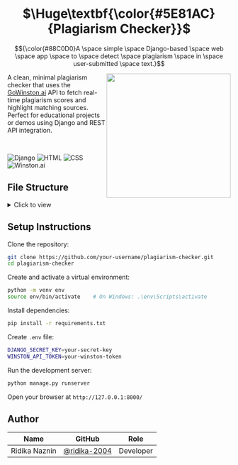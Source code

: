 <a name="top"></a>

<h1 align="center">
  $\Huge\textbf{\color{#5E81AC}{Plagiarism Checker}}$
</h1>

$${\color{#88C0D0}A \space simple \space Django-based \space web \space app \space to \space detect \space plagiarism \space in \space user-submitted \space text.}$$

> <img src="https://github.com/user-attachments/assets/99ecbf4a-4e0b-451e-a2c0-2f65e2938a34" align="right" width="280px">

A clean, minimal plagiarism checker that uses the [GoWinston.ai](https://dev.gowinston.ai) API to fetch real-time plagiarism scores and highlight matching sources.  
Perfect for educational projects or demos using Django and REST API integration.

<br>

![Django](https://img.shields.io/badge/Django-092E20?style=for-the-badge&logo=django&logoColor=white)
![HTML](https://img.shields.io/badge/HTML5-E34F26?style=for-the-badge&logo=html5&logoColor=white)
![CSS](https://img.shields.io/badge/CSS3-1572B6?style=for-the-badge&logo=css3&logoColor=white)
![Winston.ai](https://img.shields.io/badge/API-GoWinston.ai-6A1B9A?style=for-the-badge&logo=swagger)


## File Structure

<details>
  <summary>Click to view</summary>
  
  ```console
  plagiarism-checker/
├── checker/
│ ├── templates/
│ │ └── index.html
│ ├── views.py
│ └── ...
├── plagiarism_checker/
│ ├── settings.py
│ ├── urls.py
│ └── ...
├── static/ (optional)
├── manage.py
├── requirements.txt
├── Procfile (for deployment)
├── render.yaml (for deployment)
└── README.md
```

</details>

## Setup Instructions

Clone the repository:

```bash
git clone https://github.com/your-username/plagiarism-checker.git
cd plagiarism-checker
```

Create and activate a virtual environment:

```bash
python -m venv env
source env/bin/activate    # On Windows: .\env\Scripts\activate
```

Install dependencies:
```bash
pip install -r requirements.txt
```

Create `.env` file:
```bash
DJANGO_SECRET_KEY=your-secret-key
WINSTON_API_TOKEN=your-winston-token
```

Run the development server:
```bash
python manage.py runserver
```
Open your browser at `http://127.0.0.1:8000/`

## Author
| Name          | GitHub                                         | Role      |
| ------------- | ---------------------------------------------- | --------- |
| Ridika Naznin | [@ridika-2004](https://github.com/ridika-2004) | Developer |
